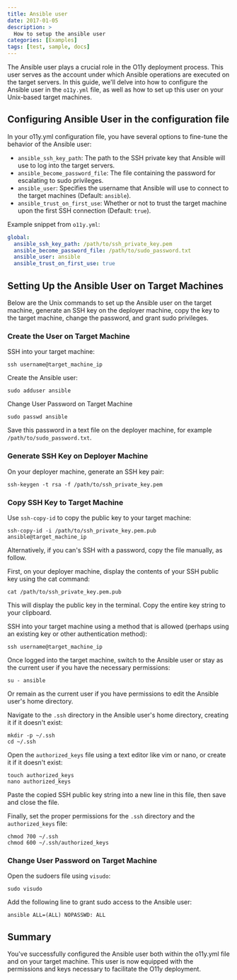 ```yaml
---
title: Ansible user
date: 2017-01-05
description: >
  How to setup the ansible user
categories: [Examples]
tags: [test, sample, docs]
---
```


The Ansible user plays a crucial role in the O11y deployment process. This user
serves as the account under which Ansible operations are executed on the target
servers. In this guide, we'll delve into how to configure the Ansible user in
the `o11y.yml` file, as well as how to set up this user on your Unix-based target
machines.

## Configuring Ansible User in the configuration file

In your o11y.yml configuration file, you have several options to fine-tune the
behavior of the Ansible user:

* `ansible_ssh_key_path`: The path to the SSH private key that Ansible will use to
  log into the target servers.
* `ansible_become_password_file`: The file containing the password for escalating to
  sudo privileges.
* `ansible_user`: Specifies the username that Ansible will use to connect to the
  target machines (Default: `ansible`).
* `ansible_trust_on_first_use`: Whether or not to trust the target machine upon the
first SSH connection (Default: `true`).

Example snippet from `o11y.yml`:

```yaml
global:
  ansible_ssh_key_path: /path/to/ssh_private_key.pem
  ansible_become_password_file: /path/to/sudo_password.txt
  ansible_user: ansible
  ansible_trust_on_first_use: true
```

## Setting Up the Ansible User on Target Machines

Below are the Unix commands to set up the Ansible user on the target machine,
generate an SSH key on the deployer machine, copy the key to the target machine,
change the password, and grant sudo privileges.

### Create the User on Target Machine

SSH into your target machine:

```
ssh username@target_machine_ip
```

Create the Ansible user:

```
sudo adduser ansible
```

Change User Password on Target Machine

```
sudo passwd ansible
```

Save this password in a text file on the deployer machine, for example
`/path/to/sudo_password.txt`.

### Generate SSH Key on Deployer Machine

On your deployer machine, generate an SSH key pair:

```
ssh-keygen -t rsa -f /path/to/ssh_private_key.pem
```

### Copy SSH Key to Target Machine

Use `ssh-copy-id` to copy the public key to your target machine:

```
ssh-copy-id -i /path/to/ssh_private_key.pem.pub ansible@target_machine_ip
```

Alternatively, if you can's SSH  with a password, copy the file manually, as
follow.

First, on your deployer machine, display the contents of your SSH public key
using the cat command:

```
cat /path/to/ssh_private_key.pem.pub
```

This will display the public key in the terminal. Copy the entire key string to
your clipboard.

SSH into your target machine using a method that is allowed (perhaps using an
existing key or other authentication method):

```
ssh username@target_machine_ip
```

Once logged into the target machine, switch to the Ansible user or stay as the
current user if you have the necessary permissions:

```
su - ansible
```

Or remain as the current user if you have permissions to edit the Ansible user's
home directory.

Navigate to the `.ssh` directory in the Ansible user's home directory, creating it
if it doesn't exist:

```
mkdir -p ~/.ssh
cd ~/.ssh
```

Open the `authorized_keys` file using a text editor like vim or nano, or create it
if it doesn't exist:

```
touch authorized_keys
nano authorized_keys
```

Paste the copied SSH public key string into a new line in this file, then save
and close the file.

Finally, set the proper permissions for the `.ssh` directory and the
`authorized_keys` file:

```
chmod 700 ~/.ssh
chmod 600 ~/.ssh/authorized_keys
```

### Change User Password on Target Machine


Open the sudoers file using `visudo`:

```
sudo visudo
```

Add the following line to grant sudo access to the Ansible user:

```
ansible ALL=(ALL) NOPASSWD: ALL
```

## Summary

You've successfully configured the Ansible user both within the o11y.yml file
and on your target machine. This user is now equipped with the permissions and
keys necessary to facilitate the O11y deployment.
